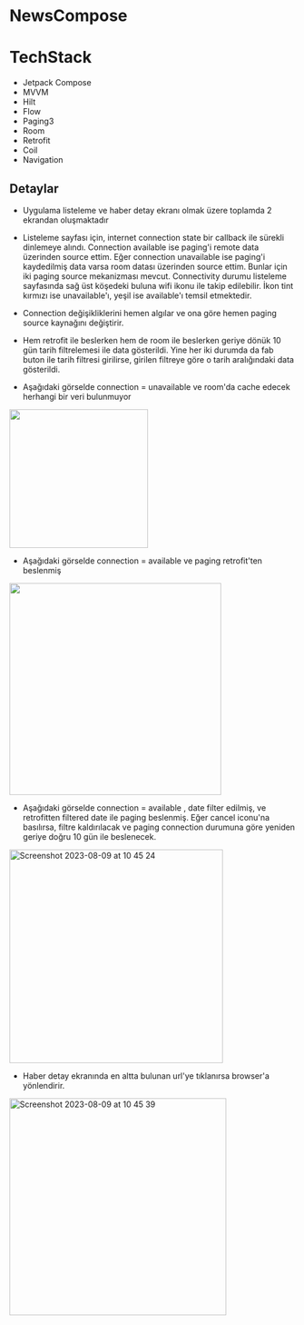 # NewsCompose
# TechStack
- Jetpack Compose
- MVVM
- Hilt
- Flow
- Paging3
- Room
- Retrofit
- Coil
- Navigation

## Detaylar
- Uygulama listeleme ve haber detay ekranı olmak üzere toplamda 2 ekrandan oluşmaktadır
- Listeleme sayfası için, internet connection state bir callback ile sürekli dinlemeye alındı.
  Connection available ise paging'i remote data üzerinden source ettim. Eğer connection unavailable ise
  paging'i kaydedilmiş data varsa room datası üzerinden source ettim. Bunlar için iki paging source mekanizması mevcut. Connectivity durumu listeleme
  sayfasında sağ üst köşedeki buluna wifi ikonu ile takip edilebilir. İkon tint kırmızı ise unavailable'ı,
  yeşil ise available'ı temsil etmektedir.
- Connection değişikliklerini hemen algılar ve ona göre hemen paging source kaynağını değiştirir.
- Hem retrofit ile beslerken hem de room ile beslerken geriye dönük 10 gün tarih filtrelemesi ile data gösterildi.
  Yine her iki durumda da fab buton ile tarih filtresi girilirse, girilen filtreye göre o tarih aralığındaki data gösterildi.

- Aşağıdaki görselde connection = unavailable ve room'da cache edecek herhangi bir veri bulunmuyor
<img width="244" alt="" src="https://github.com/kdrblt/NewsCompose/assets/132228860/8e657476-cd56-4fe6-943a-a57099e8b321">

- Aşağıdaki görselde connection = available ve paging retrofit'ten beslenmiş
<img width="373" alt="" src="https://github.com/kdrblt/NewsCompose/assets/132228860/9b27a9f7-f2c3-43cf-91ce-b2ec3efdbec8">

- Aşağıdaki görselde connection = available , date filter edilmiş, ve retrofitten filtered date ile paging beslenmiş.
  Eğer cancel iconu'na basılırsa, filtre kaldırılacak ve paging connection durumuna göre yeniden geriye doğru 10 gün ile beslenecek.
<img width="376" alt="Screenshot 2023-08-09 at 10 45 24" src="https://github.com/kdrblt/NewsCompose/assets/132228860/6a8c9e83-d085-46ac-b9ab-19f254558b73">

- Haber detay ekranında en altta bulunan url'ye tıklanırsa browser'a yönlendirir. 
<img width="382" alt="Screenshot 2023-08-09 at 10 45 39" src="https://github.com/kdrblt/NewsCompose/assets/132228860/d845457d-adc9-4931-a354-6597bee226c8">





